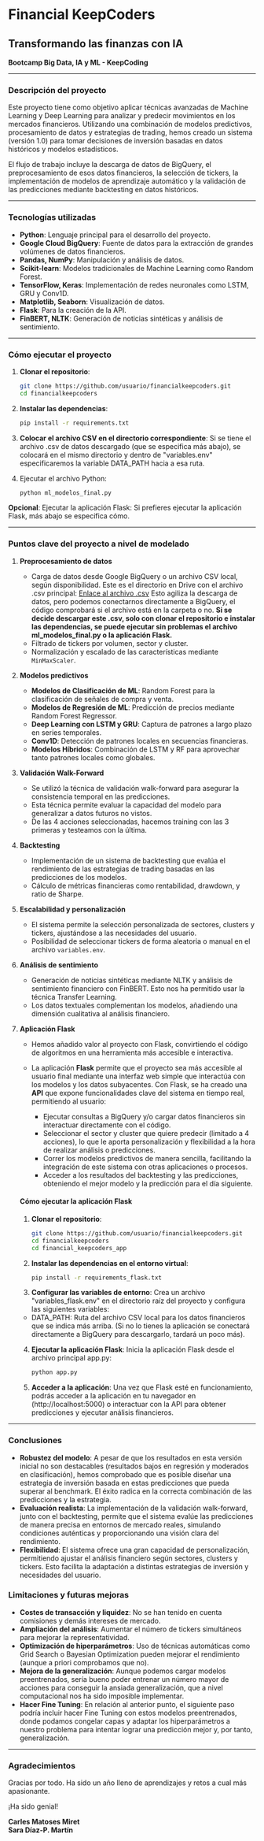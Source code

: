 # Financial KeepCoders 
## Transformando las finanzas con IA  
**Bootcamp Big Data, IA y ML - KeepCoding**

---

### Descripción del proyecto
Este proyecto tiene como objetivo aplicar técnicas avanzadas de Machine Learning y Deep Learning para analizar y predecir movimientos en los mercados financieros. Utilizando una combinación de modelos predictivos, procesamiento de datos y estrategias de trading, hemos creado un sistema (versión 1.0) para tomar decisiones de inversión basadas en datos históricos y modelos estadísticos.

El flujo de trabajo incluye la descarga de datos de BigQuery, el preprocesamiento de esos datos financieros, la selección de tickers, la implementación de modelos de aprendizaje automático y la validación de las predicciones mediante backtesting en datos históricos.

---

### Tecnologías utilizadas
- **Python**: Lenguaje principal para el desarrollo del proyecto.
- **Google Cloud BigQuery**: Fuente de datos para la extracción de grandes volúmenes de datos financieros.
- **Pandas, NumPy**: Manipulación y análisis de datos.
- **Scikit-learn**: Modelos tradicionales de Machine Learning como Random Forest.
- **TensorFlow, Keras**: Implementación de redes neuronales como LSTM, GRU y Conv1D.
- **Matplotlib, Seaborn**: Visualización de datos.
- **Flask**: Para la creación de la API.
- **FinBERT, NLTK**: Generación de noticias sintéticas y análisis de sentimiento.

---

### Cómo ejecutar el proyecto 

1. **Clonar el repositorio**:
   ```bash
   git clone https://github.com/usuario/financialkeepcoders.git
   cd financialkeepcoders
   ```
2. **Instalar las dependencias**: 
   ```bash
   pip install -r requirements.txt
   ```

3. **Colocar el archivo CSV en el directorio correspondiente**:
Si se tiene el archivo .csv de datos descargado (que se especifica más abajo), se colocará en el mismo directorio y dentro de "variables.env" especificaremos la variable DATA_PATH hacia a esa ruta.

4. Ejecutar el archivo Python: 
   ```bash
   python ml_modelos_final.py
   ```
**Opcional**: Ejecutar la aplicación Flask: 
Si prefieres ejecutar la aplicación Flask, más abajo se especifica cómo.

---

### Puntos clave del proyecto a nivel de modelado

1. **Preprocesamiento de datos**
   - Carga de datos desde Google BigQuery o un archivo CSV local, según disponibilidad. Este es el directorio en Drive con el archivo .csv principal: [Enlace al archivo .csv](https://drive.google.com/drive/folders/1IdonUB38UQC8TSGIrdPwrMCv5eThVB5d?usp=sharing)
Esto agiliza la descarga de datos, pero podemos conectarnos directamente a BigQuery, el código comprobará si el archivo está en la carpeta o no.
**Si se decide descargar este .csv, solo con clonar el repositorio e instalar las dependencias, se puede ejecutar sin problemas el archivo ml_modelos_final.py o la aplicación Flask.**
   - Filtrado de tickers por volumen, sector y cluster.
   - Normalización y escalado de las características mediante `MinMaxScaler`.

2. **Modelos predictivos**
   - **Modelos de Clasificación de ML**: Random Forest para la clasificación de señales de compra y venta.
   - **Modelos de Regresión de ML**: Predicción de precios mediante Random Forest Regressor.
   - **Deep Learning con LSTM y GRU**: Captura de patrones a largo plazo en series temporales.
   - **Conv1D**: Detección de patrones locales en secuencias financieras.
   - **Modelos Híbridos**: Combinación de LSTM y RF para aprovechar tanto patrones locales como globales.

3. **Validación Walk-Forward**
   - Se utilizó la técnica de validación walk-forward para asegurar la consistencia temporal en las predicciones.
   - Esta técnica permite evaluar la capacidad del modelo para generalizar a datos futuros no vistos.
   - De las 4 acciones seleccionadas, hacemos training con las 3 primeras y testeamos con la última.

4. **Backtesting**
   - Implementación de un sistema de backtesting que evalúa el rendimiento de las estrategias de trading basadas en las predicciones de los modelos.
   - Cálculo de métricas financieras como rentabilidad, drawdown, y ratio de Sharpe.

5. **Escalabilidad y personalización**
   - El sistema permite la selección personalizada de sectores, clusters y tickers, ajustándose a las necesidades del usuario.
   - Posibilidad de seleccionar tickers de forma aleatoria o manual en el archivo `variables.env`.

6. **Análisis de sentimiento**
   - Generación de noticias sintéticas mediante NLTK y análisis de sentimiento financiero con FinBERT. Esto nos ha permitido usar la técnica Transfer Learning.
   - Los datos textuales complementan los modelos, añadiendo una dimensión cualitativa al análisis financiero.
  
7. **Aplicación Flask**
   - Hemos añadido valor al proyecto con Flask, convirtiendo el código de algoritmos en una herramienta más accesible e interactiva.
   - La aplicación **Flask** permite que el proyecto sea más accesible al usuario final mediante una interfaz web simple que interactúa con los modelos y los datos subyacentes. Con Flask, se ha creado una **API** que expone funcionalidades clave del sistema en tiempo real, permitiendo al usuario:

      - Ejecutar consultas a BigQuery y/o cargar datos financieros sin interactuar directamente con el código.
      - Seleccionar el sector y cluster que quiere predecir (limitado a 4 acciones), lo que le aporta personalización y flexibilidad a la hora de realizar análisis o predicciones.
      - Correr los modelos predictivos de manera sencilla, facilitando la integración de este sistema con otras aplicaciones o procesos.
      - Acceder a los resultados del backtesting y las predicciones, obteniendo el mejor modelo y la predicción para el día siguiente.

   #### Cómo ejecutar la aplicación Flask
   
   1. **Clonar el repositorio**:
      ```bash
      git clone https://github.com/usuario/financialkeepcoders.git
      cd financialkeepcoders
      cd financial_keepcoders_app
      ```
   2. **Instalar las dependencias en el entorno virtual**:
      ```bash
      pip install -r requirements_flask.txt
      ```
   3. **Configurar las variables de entorno**:
   Crea un archivo "variables_flask.env" en el directorio raíz del proyecto y configura las siguientes variables:
   - DATA_PATH: Ruta del archivo CSV local para los datos financieros que se indica más arriba. (Si no lo tienes la aplicación se conectará directamente a BigQuery para descargarlo, tardará un poco más).

   
   4. **Ejecutar la aplicación Flask**:
   Inicia la aplicación Flask desde el archivo principal app.py:
      ```bash
      python app.py
      ```
      
   5. **Acceder a la aplicación**:
   Una vez que Flask esté en funcionamiento, podrás acceder a la aplicación en tu navegador en (http://localhost:5000) o interactuar con la API para obtener predicciones y ejecutar análisis financieros.
   

---

### Conclusiones

- **Robustez del modelo**: A pesar de que los resultados en esta versión inicial no son destacables (resultados bajos en regresión y moderados en clasificación), hemos comprobado que es posible diseñar una estrategia de inversión basada en estas predicciones que pueda superar al benchmark. El éxito radica en la correcta combinación de las predicciones y la estrategia.
- **Evaluación realista**: La implementación de la validación walk-forward, junto con el backtesting, permite que el sistema evalúe las predicciones de manera precisa en entornos de mercado reales, simulando condiciones auténticas y proporcionando una visión clara del rendimiento.
- **Flexibilidad**: El sistema ofrece una gran capacidad de personalización, permitiendo ajustar el análisis financiero según sectores, clusters y tickers. Esto facilita la adaptación a distintas estrategias de inversión y necesidades del usuario.


### Limitaciones y futuras mejoras
- **Costes de transacción y liquidez**: No se han tenido en cuenta comisiones y demás intereses de mercado.
- **Ampliación del análisis**: Aumentar el número de tickers simultáneos para mejorar la representatividad.
- **Optimización de hiperparámetros**: Uso de técnicas automáticas como Grid Search o Bayesian Optimization pueden mejorar el rendimiento (aunque a priori comprobamos que no).
- **Mejora de la generalización**: Aunque podemos cargar modelos preentrenados, sería bueno poder entrenar un número mayor de acciones para conseguir la ansiada generalización, que a nivel computacional nos ha sido imposible implementar.
- **Hacer Fine Tuning**: En relación al anterior punto, el siguiente paso podría incluir hacer Fine Tuning con estos modelos preentrenados, donde podamos congelar capas y adaptar los hiperparámetros a nuestro problema para intentar lograr una predicción mejor y, por tanto, generalización.

---


### Agradecimientos

Gracias por todo. Ha sido un año lleno de aprendizajes y retos a cual más apasionante. 

¡Ha sido genial!

**Carles Matoses Miret**  
**Sara Díaz-P. Martín**


